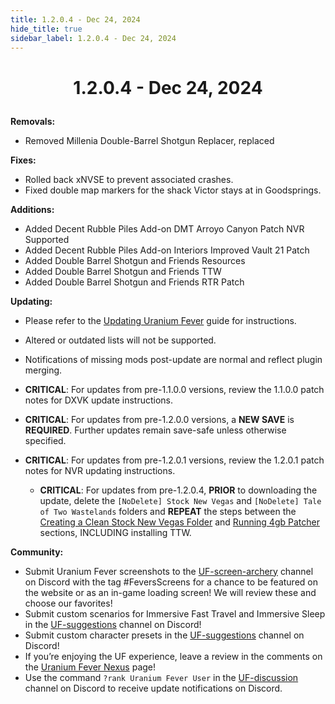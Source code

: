 ```yaml
---
title: 1.2.0.4 - Dec 24, 2024
hide_title: true
sidebar_label: 1.2.0.4 - Dec 24, 2024
---
```


# <p align="center"> 1.2.0.4 - Dec 24, 2024 </p>

**Removals:**
- Removed Millenia Double-Barrel Shotgun Replacer, replaced

**Fixes:**
- Rolled back xNVSE to prevent associated crashes.
- Fixed double map markers for the shack Victor stays at in Goodsprings.

**Additions:**
- Added Decent Rubble Piles Add-on DMT Arroyo Canyon Patch NVR Supported
- Added Decent Rubble Piles Add-on Interiors Improved Vault 21 Patch
- Added Double Barrel Shotgun and Friends Resources
- Added Double Barrel Shotgun and Friends TTW
- Added Double Barrel Shotgun and Friends RTR Patch

**Updating:**
- Please refer to the [Updating Uranium Fever](https://uraniumfever.net/docs/updating/) guide for instructions.
- Altered or outdated lists will not be supported.
- Notifications of missing mods post-update are normal and reflect plugin merging.

- **CRITICAL**: For updates from pre-1.1.0.0 versions, review the 1.1.0.0 patch notes for DXVK update instructions.
- **CRITICAL**: For updates from pre-1.2.0.0 versions, a **NEW SAVE** is **REQUIRED**. Further updates remain save-safe unless otherwise specified.
- **CRITICAL**: For updates from pre-1.2.0.1 versions, review the 1.2.0.1 patch notes for NVR updating instructions. 
	- **CRITICAL**:  For updates from pre-1.2.0.4, **PRIOR** to downloading the update, delete the `[NoDelete] Stock New Vegas` and `[NoDelete] Tale of Two Wastelands` folders and **REPEAT** the steps between the  [Creating a Clean Stock New Vegas Folder](https://uraniumfever.net/docs/setupinstructions#-creating-a-clean-stock-new-vegas-folder-) and [Running 4gb Patcher](https://uraniumfever.net/docs/setupinstructions#-running-4gb-patcher-) sections, INCLUDING installing TTW.

**Community:**
- Submit Uranium Fever screenshots to the [UF-screen-archery](https://discord.gg/Uu6gZZSaeA) channel on Discord with the tag #FeversScreens for a chance to be featured on the website or as an in-game loading screen! We will review these and choose our favorites!
- Submit custom scenarios for Immersive Fast Travel and Immersive Sleep in the [UF-suggestions](https://discord.gg/Uu6gZZSaeA) channel on Discord!
- Submit custom character presets in the [UF-suggestions](https://discord.gg/Uu6gZZSaeA) channel on Discord!
- If you’re enjoying the UF experience, leave a review in the comments on the [Uranium Fever Nexus](https://www.nexusmods.com/newvegas/mods/89815?tab=posts&BH=3) page!
- Use the command `?rank Uranium Fever User` in the [UF-discussion](https://discord.gg/Uu6gZZSaeA) channel on Discord to receive update notifications on Discord.
